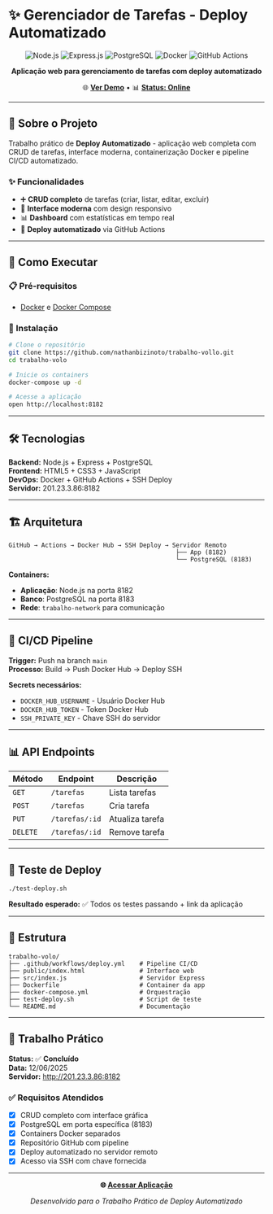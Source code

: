 # ✨ Gerenciador de Tarefas - Deploy Automatizado

<div align="center">

![Node.js](https://img.shields.io/badge/Node.js-43853D?style=for-the-badge&logo=node.js&logoColor=white)
![Express.js](https://img.shields.io/badge/Express.js-404D59?style=for-the-badge)
![PostgreSQL](https://img.shields.io/badge/PostgreSQL-316192?style=for-the-badge&logo=postgresql&logoColor=white)
![Docker](https://img.shields.io/badge/Docker-2496ED?style=for-the-badge&logo=docker&logoColor=white)
![GitHub Actions](https://img.shields.io/badge/GitHub_Actions-2088FF?style=for-the-badge&logo=github-actions&logoColor=white)

**Aplicação web para gerenciamento de tarefas com deploy automatizado**

🌐 **[Ver Demo](http://201.23.3.86:8182)** • 📊 **[Status: Online](http://201.23.3.86:8182)**

</div>

---

## 🎯 Sobre o Projeto

Trabalho prático de **Deploy Automatizado** - aplicação web completa com CRUD de tarefas, interface moderna, containerização Docker e pipeline CI/CD automatizado.

### ✨ Funcionalidades
- ➕ **CRUD completo** de tarefas (criar, listar, editar, excluir)
- 🎨 **Interface moderna** com design responsivo
- 📊 **Dashboard** com estatísticas em tempo real
- 🔄 **Deploy automatizado** via GitHub Actions

---

## 🚀 Como Executar

### 📋 Pré-requisitos
- [Docker](https://www.docker.com/get-started) e [Docker Compose](https://docs.docker.com/compose/install/)

### 🔧 Instalação
```bash
# Clone o repositório
git clone https://github.com/nathanbizinoto/trabalho-vollo.git
cd trabalho-volo

# Inicie os containers
docker-compose up -d

# Acesse a aplicação
open http://localhost:8182
```

---

## 🛠️ Tecnologias

**Backend:** Node.js + Express + PostgreSQL  
**Frontend:** HTML5 + CSS3 + JavaScript  
**DevOps:** Docker + GitHub Actions + SSH Deploy  
**Servidor:** 201.23.3.86:8182

---

## 🏗️ Arquitetura

```
GitHub → Actions → Docker Hub → SSH Deploy → Servidor Remoto
                                              ├── App (8182)
                                              └── PostgreSQL (8183)
```

**Containers:**
- **Aplicação**: Node.js na porta 8182
- **Banco**: PostgreSQL na porta 8183
- **Rede**: `trabalho-network` para comunicação

---

## 🔄 CI/CD Pipeline

**Trigger:** Push na branch `main`  
**Processo:** Build → Push Docker Hub → Deploy SSH

**Secrets necessários:**
- `DOCKER_HUB_USERNAME` - Usuário Docker Hub
- `DOCKER_HUB_TOKEN` - Token Docker Hub  
- `SSH_PRIVATE_KEY` - Chave SSH do servidor

---

## 📊 API Endpoints

| Método | Endpoint | Descrição |
|--------|----------|-----------|
| `GET` | `/tarefas` | Lista tarefas |
| `POST` | `/tarefas` | Cria tarefa |
| `PUT` | `/tarefas/:id` | Atualiza tarefa |
| `DELETE` | `/tarefas/:id` | Remove tarefa |

---

## 🧪 Teste de Deploy

```bash
./test-deploy.sh
```

**Resultado esperado:** ✅ Todos os testes passando + link da aplicação

---

## 📁 Estrutura

```
trabalho-volo/
├── .github/workflows/deploy.yml    # Pipeline CI/CD
├── public/index.html               # Interface web
├── src/index.js                    # Servidor Express
├── Dockerfile                      # Container da app
├── docker-compose.yml              # Orquestração
├── test-deploy.sh                  # Script de teste
└── README.md                       # Documentação
```

---

## 🎯 Trabalho Prático

**Status:** ✅ **Concluído**  
**Data:** 12/06/2025  
**Servidor:** http://201.23.3.86:8182

### ✅ Requisitos Atendidos
- [x] CRUD completo com interface gráfica
- [x] PostgreSQL em porta específica (8183)
- [x] Containers Docker separados
- [x] Repositório GitHub com pipeline
- [x] Deploy automatizado no servidor remoto
- [x] Acesso via SSH com chave fornecida

---

<div align="center">

**🌐 [Acessar Aplicação](http://201.23.3.86:8182)**

*Desenvolvido para o Trabalho Prático de Deploy Automatizado*

</div>